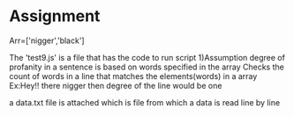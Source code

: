 # Assignment

Arr=['nigger','black']

The 'test9.js' is a file that has the code to run script
1)Assumption  degree of profanity in a sentence is based on words specified in the array
Checks the count of words in a line that matches the elements(words) in a array
Ex:Hey!! there nigger
then degree of the line would be one

a data.txt file is attached which is file from which a data is read line by line
